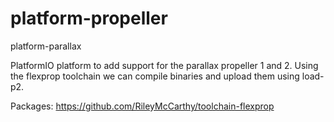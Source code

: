 # platform-propeller
platform-parallax

PlatformIO platform to add support for the parallax propeller 1 and 2. Using the flexprop toolchain we can compile binaries and upload them using load-p2.

Packages:
https://github.com/RileyMcCarthy/toolchain-flexprop
